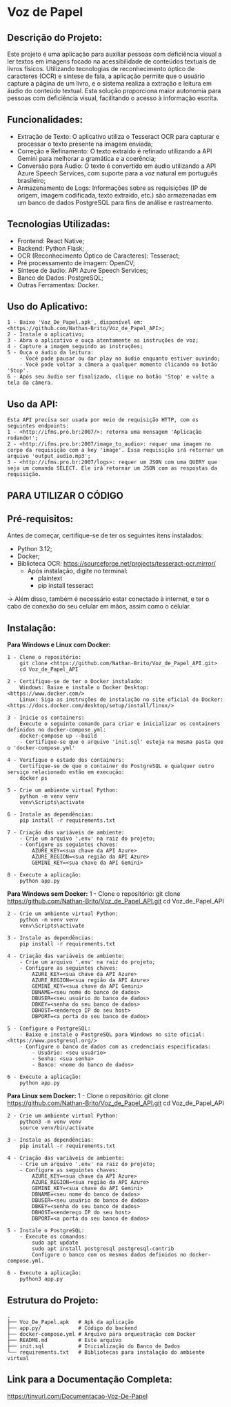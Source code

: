 # Voz de Papel

## Descrição do Projeto:
Este projeto é uma aplicação para auxiliar pessoas com deficiência visual a ler textos em imagens focado na acessibilidade de conteúdos textuais de livros físicos. Utilizando tecnologias de reconhecimento óptico de caracteres (OCR) e síntese de fala, a aplicação permite que o usuário capture a página de um livro, e o sistema realiza a extração e leitura em áudio do conteúdo textual. Esta solução proporciona maior autonomia para pessoas com deficiência visual, facilitando o acesso à informação escrita.

## Funcionalidades:
 - Extração de Texto: O aplicativo utiliza o Tesseract OCR para capturar e processar o texto presente na imagem enviada;
 - Correção e Refinamento: O texto extraído é refinado utilizando a API Gemini para melhorar a gramática e a coerência;
 - Conversão para Áudio: O texto é convertido em áudio utilizando a API Azure Speech Services, com suporte para a voz natural em português brasileiro;
 - Armazenamento de Logs: Informações sobre as requisições (IP de origem, imagem codificada, texto extraído, etc.) são armazenadas em um banco de dados PostgreSQL para fins de análise e rastreamento.

## Tecnologias Utilizadas:
 - Frontend: React Native;
 - Backend: Python Flask; 
 - OCR (Reconhecimento Óptico de Caracteres): Tesseract;
 - Pré processamento de imagem: OpenCV;
 - Síntese de áudio: API Azure Speech Services;
 - Banco de Dados: PostgreSQL;
 - Outras Ferramentas: Docker.

## Uso do Aplicativo: 
    1 - Baixe 'Voz_De_Papel.apk', disponível em: <https://github.com/Nathan-Brito/Voz_de_Papel_API>;
    2 - Instale o aplicativo;
    3 - Abra o aplicativo e ouça atentamente as instruções de voz;
    4 - Capture a imagem seguindo as instruções;
    5 - Ouça o áudio da leitura:
        - Você pode pausar ou dar play no áudio enquanto estiver ouvindo;
        - Você pode voltar a câmera a qualquer momento clicando no botão 'Stop'.
    6 - Após seu áudio ser finalizado, clique no botão 'Stop' e volte a tela da câmera.  

## Uso da API:
    Esta API precisa ser usada por meio de requisição HTTP, com os seguintes endpoints:
    1 - <http://ifms.pro.br:2007/>: retorna uma mensagem 'Aplicação rodando!';
    2 - <http://ifms.pro.br:2007/image_to_audio>: requer uma imagem no corpo da requisição com a key 'image'. Essa requisição irá retornar um arquivo 'output_audio.mp3'; 
    3 - <http://ifms.pro.br:2007/logs>: requer um JSON com uma QUERY que seja um comando SELECT. Ele irá retornar um JSON com as respostas da requisição. 

## **PARA UTILIZAR O CÓDIGO**

## Pré-requisitos:
Antes de começar, certifique-se de ter os seguintes itens instalados:
 - Python 3.12; 
 - Docker; 
 - Biblioteca OCR: <https://sourceforge.net/projects/tesseract-ocr.mirror/>
    - Após instalação, digite no terminal:
        - plaintext
        - pip install tesseract

 -> Além disso, também é necessário estar conectado à internet, e ter o cabo de conexão do seu celular em mãos, assim como o celular. 

## Instalação:

**Para Windows e Linux com Docker:**

    1 - Clone o repositório:
        git clone <https://github.com/Nathan-Brito/Voz_de_Papel_API.git>
        cd Voz_de_Papel_API
    
    2 - Certifique-se de ter o Docker instalado:
        Windows: Baixe e instale o Docker Desktop: <https://www.docker.com/>
        Linux: Siga as instruções de instalação no site oficial do Docker: <https://docs.docker.com/desktop/setup/install/linux/>

    3 - Inicie os containers:
        Execute o seguinte comando para criar e inicializar os containers definidos no docker-compose.yml:
        docker-compose up --build
        - Certifique-se que o arquivo 'init.sql' esteja na mesma pasta que o 'docker-compose.yml'

    4 - Verifique o estado dos containers:
        Certifique-se de que o container do PostgreSQL e qualquer outro serviço relacionado estão em execução:
        docker ps

    5 - Crie um ambiente virtual Python:
        python -m venv venv
        venv\Scripts\activate

    6 - Instale as dependências:
        pip install -r requirements.txt

    7 - Criação das variáveis de ambiente: 
        - Crie um arquivo '.env' na raiz do projeto;
        - Configure as seguintes chaves: 
            AZURE_KEY=<sua chave da API Azure>
            AZURE_REGION=<sua região da API Azure>
            GEMINI_KEY=<sua chave da API Gemini>

    8 - Execute a aplicação:
        python app.py

**Para Windows sem Docker:**
    1 - Clone o repositório:
        git clone <https://github.com/Nathan-Brito/Voz_de_Papel_API.git>
        cd Voz_de_Papel_API

    2 - Crie um ambiente virtual Python:
        python -m venv venv
        venv\Scripts\activate

    3 - Instale as dependências:
        pip install -r requirements.txt

    4 - Criação das variáveis de ambiente: 
        - Crie um arquivo '.env' na raiz do projeto;
        - Configure as seguintes chaves: 
            AZURE_KEY=<sua chave da API Azure>
            AZURE_REGION=<sua região da API Azure>
            GEMINI_KEY=<sua chave da API Gemini>
            DBNAME=<seu nome do banco de dados>
            DBUSER=<seu usuário do banco de dados>
            DBKEY=<senha do seu banco de dados>
            DBHOST=<endereço IP do seu host>
            DBPORT=<a porta do seu banco de dados>

    5 - Configure o PostgreSQL:
        - Baixe e instale o PostgreSQL para Windows no site oficial: <https://www.postgresql.org/>
        - Configure o banco de dados com as credenciais especificadas:
            - Usuário: <seu usuário>
            - Senha: <sua senha>
            - Banco: <nome do banco de dados>
            
    6 - Execute a aplicação:
        python app.py

**Para Linux sem Docker:**
    1 - Clone o repositório:
        git clone <https://github.com/Nathan-Brito/Voz_de_Papel_API.git>
        cd Voz_de_Papel_API

    2 - Crie um ambiente virtual Python:
        python3 -m venv venv
        source venv/bin/activate

    3 - Instale as dependências:
        pip install -r requirements.txt

    4 - Criação das variáveis de ambiente: 
        - Crie um arquivo '.env' na raiz do projeto;
        - Configure as seguintes chaves: 
            AZURE_KEY=<sua chave da API Azure>
            AZURE_REGION=<sua região da API Azure>
            GEMINI_KEY=<sua chave da API Gemini>
            DBNAME=<seu nome do banco de dados>
            DBUSER=<seu usuário do banco de dados>
            DBKEY=<senha do seu banco de dados>
            DBHOST=<endereço IP do seu host>
            DBPORT=<a porta do seu banco de dados>

    5 - Instale o PostgreSQL:
        - Execute os comandos:
            sudo apt update
            sudo apt install postgresql postgresql-contrib
            Configure o banco com os mesmos dados definidos no docker-compose.yml.

    6 - Execute a aplicação:
        python3 app.py

## Estrutura do Projeto:
```plaintext 
.
├── Voz_De_Papel.apk   # Apk da aplicação
├── app.py/            # Código do backend
├── docker-compose.yml # Arquivo para orquestração com Docker
├── README.md          # Este arquivo
├── init.sql           # Inicialização do Banco de Dados
└── requirements.txt   # Bibliotecas para instalação do ambiente virtual
```

## Link para a Documentação Completa:
<https://tinyurl.com/Documentacao-Voz-De-Papel>